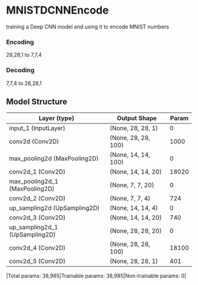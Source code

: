 # MNISTDCNNEncode
training a Deep CNN model and using it to encode MNIST numbers 
### Encoding
28,28,1 to 7,7,4

### Decoding
7,7,4 to 28,28,1

## Model Structure

|Layer (type)                   |Output Shape       |Param  |
|-------------------------------|-------------------|-------|
|input_1 (InputLayer)           |(None, 28, 28, 1)|0      |
|conv2d (Conv2D)                |(None, 28, 28, 100)|1000   |
|max_pooling2d (MaxPooling2D)   |(None, 14, 14, 100)|0      |
|conv2d_1 (Conv2D)              |(None, 14, 14, 20) |18020  |
|max_pooling2d_1 (MaxPooling2D) |(None, 7, 7, 20)   |0      |
|conv2d_2 (Conv2D)              |(None, 7, 7, 4)    |724    |Encoding Output here|
|up_sampling2d (UpSampling2D)   |(None, 14, 14, 4)  |0      |
|conv2d_3 (Conv2D)              |(None, 14, 14, 20) |740    |
|up_sampling2d_1 (UpSampling2D) |(None, 28, 28, 20) |0      |
|conv2d_4 (Conv2D)              |(None, 28, 28, 100)|18100  |
|conv2d_5 (Conv2D)              |(None, 28, 28, 1)  |401    |

|Total params: 38,985|Trainable params: 38,985|Non-trainable params: 0|

